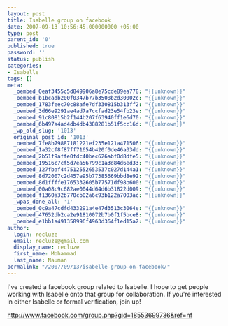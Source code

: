```yaml
---
layout: post
title: Isabelle group on facebook
date: 2007-09-13 10:56:45.000000000 +05:00
type: post
parent_id: '0'
published: true
password: ''
status: publish
categories:
- Isabelle
tags: []
meta:
  _oembed_0eaf3455c5d849906a8e75cde89ea778: "{{unknown}}"
  _oembed_b1bcadb200f0347b77b3508b2d30002c: "{{unknown}}"
  _oembed_1783feec70c88afe7df330815b313ff2: "{{unknown}}"
  _oembed_3d66e9291ae4ad7a7ccfad23e54fb23e: "{{unknown}}"
  _oembed_91c80815b2f144b207f63940ff1e6d70: "{{unknown}}"
  _oembed_6b497a4ad4db4db4388281b51f5cc16d: "{{unknown}}"
  _wp_old_slug: '1013'
  original_post_id: '1013'
  _oembed_7fe8b79887181221ef235e121a471506: "{{unknown}}"
  _oembed_1a32cf8f87ff71654b420f0de46a33dd: "{{unknown}}"
  _oembed_2b51f9affe0fdc40bec626abf0d8dfe5: "{{unknown}}"
  _oembed_19516c7cf5d7ea56799c1a3d84d6ed33: "{{unknown}}"
  _oembed_127fbaf447512552653537c027d144a1: "{{unknown}}"
  _oembed_8d72007c2d457e95b77385669bbd8e92: "{{unknown}}"
  _oembed_8d1ffffe1765332605b77571df98b600: "{{unknown}}"
  _oembed_00a08c9c682ae0044d64d6b31822d009: "{{unknown}}"
  _oembed_f1360a32b770cb02a6c93b122a7003ac: "{{unknown}}"
  _wpas_done_all: '1'
  _oembed_0c9a47cdfd433291a4e47d3513c3064e: "{{unknown}}"
  _oembed_47652db2ca2e91810072b7b0f1f5bce8: "{{unknown}}"
  _oembed_e1bb1a491358996f4963d364f1ed15a2: "{{unknown}}"
author:
  login: recluze
  email: recluze@gmail.com
  display_name: recluze
  first_name: Mohammad
  last_name: Nauman
permalink: "/2007/09/13/isabelle-group-on-facebook/"
---
```

I've created a facebook group related to Isabelle. I hope to get people working with Isabelle onto that group for collaboration. If you're interested in either Isabelle or formal verification, join up!

http://www.facebook.com/group.php?gid=18553699736&ref=nf

